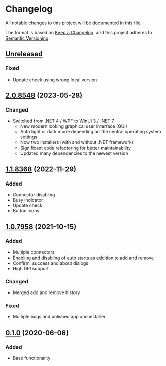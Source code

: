 # Changelog

All notable changes to this project will be documented in this file.

The format is based on [Keep a Changelog](https://keepachangelog.com/en/1.0.0/),
and this project adheres to [Semantic Versioning](https://semver.org/spec/v2.0.0.html).


## [Unreleased]

### Fixed
- Update check using wrong local version


## [2.0.8548] (2023-05-28)

### Changed
- Switched from .NET 4 / WPF to WinUI 3 / .NET 7
  - New modern looking graphical user interface (GUI)
  - Auto light or dark mode depending on the central operating system settings
  - Now two installers (with and without .NET framework)
  - Significant code refactoring for better maintainability
  - Updated many dependencies to the newest version


## [1.1.8368] (2022-11-29)

### Added 
- Connector disabling
- Busy indicator
- Update check
- Button icons


## [1.0.7958] (2021-10-15)

### Added
- Multiple connectors
- Enabling and disabling of auto starts as addition to add and remove
- Confirm, success and about dialogs
- High DPI support

### Changed
- Merged add and remove history

### Fixed
- Multiple bugs and polished app and installer


## [0.1.0] (2020-06-06)

### Added
- Base functionality

[Unreleased]: https://github.com/ChristianGalla/AutoStartConfirm/compare/v2.0.8548...HEAD
[2.0.8548]: https://github.com/ChristianGalla/AutoStartConfirm/compare/v1.1.8368...v2.0.8548
[1.1.8368]: https://github.com/ChristianGalla/AutoStartConfirm/compare/v1.0...v1.1.8368
[1.0.7958]: https://github.com/ChristianGalla/AutoStartConfirm/compare/v0.1.0...v1.0.7958
[0.1.0]: https://github.com/ChristianGalla/AutoStartConfirm/releases/tag/v0.1.0
